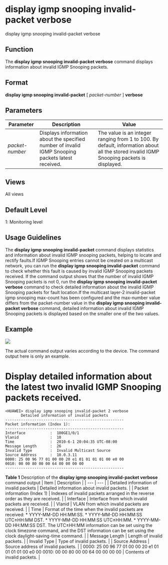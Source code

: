 display igmp snooping invalid-packet verbose
============================================

display igmp snooping invalid-packet verbose

Function
--------



The **display igmp snooping invalid-packet verbose** command displays information about invalid IGMP Snooping packets.




Format
------

**display igmp snooping invalid-packet** [ *packet-number* ] **verbose**


Parameters
----------

| Parameter | Description | Value |
| --- | --- | --- |
| *packet-number* | Displays information about the specified number of invalid IGMP Snooping packets latest received. | The value is an integer ranging from 1 to 100. By default, information about all the stored invalid IGMP Snooping packets is displayed. |



Views
-----

All views


Default Level
-------------

1: Monitoring level


Usage Guidelines
----------------

The **display igmp snooping invalid-packet** command displays statistics and information about invalid IGMP snooping packets, helping to locate and rectify faults.If IGMP Snooping entries cannot be created on a multicast network, you can run the **display igmp snooping invalid-packet** command to check whether this fault is caused by invalid IGMP Snooping packets received. If the command output shows that the number of invalid IGMP Snooping packets is not 0, run the **display igmp snooping invalid-packet verbose** command to check detailed information about the invalid IGMP Snooping packets for fault location.If the multicast layer-2 invalid-packet igmp snooping max-count has been configured and the max-number value differs from the packet-number value in the **display igmp snooping invalid-packet verbose** command, detailed information about invalid IGMP Snooping packets is displayed based on the smaller one of the two values.


Example
-------

![](../public_sys-resources/note_3.0-en-us.png) 

The actual command output varies according to the device. The command output here is only an example.


# Display detailed information about the latest two invalid IGMP Snooping packets received.
```
<HUAWEI> display igmp snooping invalid-packet 2 verbose
       Detailed information of invalid packets
-----------------------------------------------------
Packet information (Index 1):
-----------------------------------------------------
Interface           :  100GE1/0/1
Vlanid              :  10
Time                :  2010-6-1 20:04:35 UTC-08:00
Message Length      :  26
Invalid Type        :  Invalid Multicast Source
Source Address      :  10.0.3.11
0000: 25 00 96 77 01 00 00 20 e1 01 01 01 01 00 e0 00
0010: 00 00 80 00 00 64 00 00 00 00
-----------------------------------------------------

```

**Table 1** Description of the **display igmp snooping invalid-packet verbose** command output
| Item | Description |
| --- | --- |
| Detailed information of invalid packets | Detailed information about invalid packets. |
| Packet information (Index 1) | Indexes of invalid packets arranged in the reverse order as they are received. |
| Interface | Interface from which invalid packets are received. |
| Vlanid | VLAN from which invalid packets are received. |
| Time | Format of the time when the invalid packets are received:   * YYYY-MM-DD HH:MM:SS. * YYYY-MM-DD HH:MM:SS UTC±HH:MM DST. * YYYY-MM-DD HH:MM:SS UTC±HH:MM. * YYYY-MM-DD HH:MM:SS DST.   The UTC±HH:MM information can be set using the clock timezone command, and the DST information can be set using the clock daylight-saving-time command. |
| Message Length | Length of invalid packets. |
| Invalid Type | Type of invalid packets. |
| Source Address | Source address of invalid packets. |
| 0000: 25 00 96 77 01 00 00 20 e1 01 01 01 01 00 e0 00 0010: 00 00 80 00 00 64 00 00 00 00 | Contents of invalid packets. |